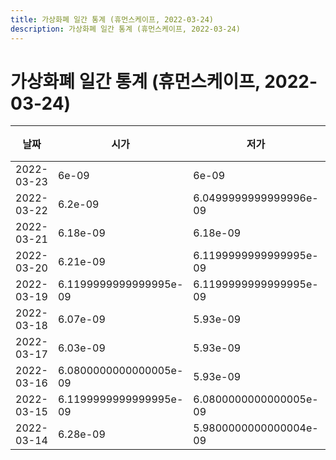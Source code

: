 ```yaml
---
title: 가상화폐 일간 통계 (휴먼스케이프, 2022-03-24)
description: 가상화폐 일간 통계 (휴먼스케이프, 2022-03-24)
---
```



가상화폐 일간 통계 (휴먼스케이프, 2022-03-24)
===

|날짜|시가|저가|고가|종가|비고|
|--|--|--|--|--|--|
|2022-03-23|6e-09|6e-09|6.16e-09|6.1e-09|    |
|2022-03-22|6.2e-09|6.0499999999999996e-09|6.2e-09|6.0499999999999996e-09|    |
|2022-03-21|6.18e-09|6.18e-09|6.18e-09|6.18e-09|    |
|2022-03-20|6.21e-09|6.1199999999999995e-09|6.21e-09|6.1199999999999995e-09|    |
|2022-03-19|6.1199999999999995e-09|6.1199999999999995e-09|6.2e-09|6.2e-09|    |
|2022-03-18|6.07e-09|5.93e-09|6.17e-09|5.93e-09|    |
|2022-03-17|6.03e-09|5.93e-09|6.07e-09|6.07e-09|    |
|2022-03-16|6.0800000000000005e-09|5.93e-09|6.0800000000000005e-09|5.93e-09|    |
|2022-03-15|6.1199999999999995e-09|6.0800000000000005e-09|6.36e-09|6.09e-09|    |
|2022-03-14|6.28e-09|5.9800000000000004e-09|6.4999999999999995e-09|6.11e-09|    |
